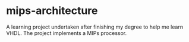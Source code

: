 # mips-architecture
A learning project undertaken after finishing my degree to help me learn VHDL. The project implements a MIPs processor.
